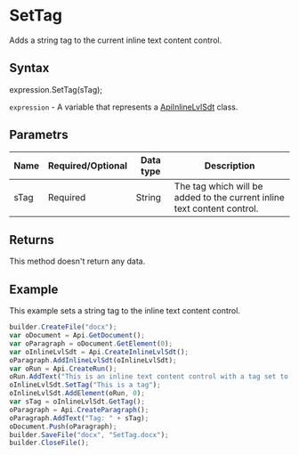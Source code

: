 # SetTag

Adds a string tag to the current inline text content control.

## Syntax

expression.SetTag(sTag);

`expression` - A variable that represents a [ApiInlineLvlSdt](../ApiInlineLvlSdt.md) class.

## Parametrs

| **Name** | **Required/Optional** | **Data type** | **Description** |
| ------------- | ------------- | ------------- | ------------- |
| sTag | Required | String | The tag which will be added to the current inline text content control. |

## Returns

This method doesn't return any data.

## Example

This example sets a string tag to the inline text content control.

```javascript
builder.CreateFile("docx");
var oDocument = Api.GetDocument();
var oParagraph = oDocument.GetElement(0);
var oInlineLvlSdt = Api.CreateInlineLvlSdt();
oParagraph.AddInlineLvlSdt(oInlineLvlSdt);
var oRun = Api.CreateRun();
oRun.AddText("This is an inline text content control with a tag set to it.");
oInlineLvlSdt.SetTag("This is a tag");
oInlineLvlSdt.AddElement(oRun, 0);
var sTag = oInlineLvlSdt.GetTag();
oParagraph = Api.CreateParagraph();
oParagraph.AddText("Tag: " + sTag);
oDocument.Push(oParagraph);
builder.SaveFile("docx", "SetTag.docx");
builder.CloseFile();
```